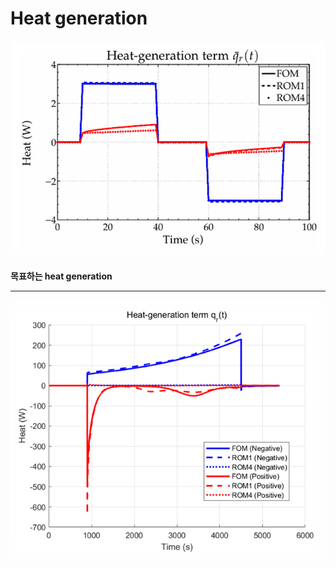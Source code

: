 # Heat generation

![목표하는 reversible heat generation](https://github.com/Igabin/heat-term/blob/main/%ED%99%94%EB%A9%B4%20%EC%BA%A1%EC%B2%98%202025-03-28%20123438.png)

**목표하는 heat generation**

---

![전극 표면적 단위 변경, 단위 면적에서 전체 면적으로 체적 변경](https://github.com/Igabin/heat-term/blob/main/%ED%99%94%EB%A9%B4%20%EC%BA%A1%EC%B2%98%202025-03-28%20123457.png)
